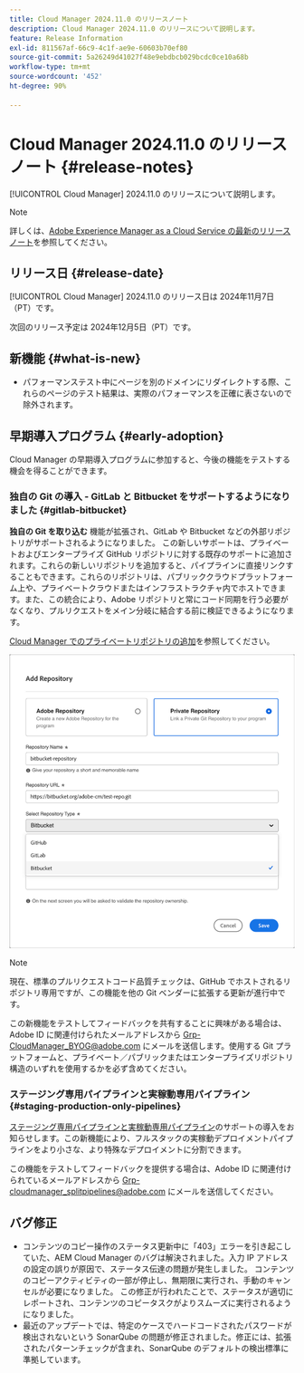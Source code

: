 ```yaml
---
title: Cloud Manager 2024.11.0 のリリースノート
description: Cloud Manager 2024.11.0 のリリースについて説明します。
feature: Release Information
exl-id: 811567af-66c9-4c1f-ae9e-60603b70ef80
source-git-commit: 5a26249d41027f48e9ebdbcb029bcdc0ce10a68b
workflow-type: tm+mt
source-wordcount: '452'
ht-degree: 90%

---
```


# Cloud Manager 2024.11.0 のリリースノート {#release-notes}

[!UICONTROL Cloud Manager] 2024.11.0 のリリースについて説明します。

>[!NOTE]
>
>詳しくは、[Adobe Experience Manager as a Cloud Service の最新のリリースノート](https://experienceleague.adobe.com/ja/docs/experience-manager-cloud-service/content/release-notes/home)を参照してください。

## リリース日 {#release-date}

<!-- SAVE FOR FUTURE POSSIBLE USE No notable bugs or features for the September release of Cloud Manager. -->

[!UICONTROL Cloud Manager] 2024.11.0 のリリース日は 2024年11月7日（PT）です。

次回のリリース予定は 2024年12月5日（PT）です。

## 新機能 {#what-is-new}

* パフォーマンステスト中にページを別のドメインにリダイレクトする際、これらのページのテスト結果は、実際のパフォーマンスを正確に表さないので除外されます。<!-- (CMGR-5637) -->

## 早期導入プログラム {#early-adoption}

Cloud Manager の早期導入プログラムに参加すると、今後の機能をテストする機会を得ることができます。

### 独自の Git の導入 - GitLab と Bitbucket をサポートするようになりました {#gitlab-bitbucket}

<!-- BOTH CS & AMS -->

**独自の Git を取り込む** 機能が拡張され、GitLab や Bitbucket などの外部リポジトリがサポートされるようになりました。 この新しいサポートは、プライベートおよびエンタープライズ GitHub リポジトリに対する既存のサポートに追加されます。これらの新しいリポジトリを追加すると、パイプラインに直接リンクすることもできます。これらのリポジトリは、パブリッククラウドプラットフォーム上や、プライベートクラウドまたはインフラストラクチャ内でホストできます。また、この統合により、Adobe リポジトリと常にコード同期を行う必要がなくなり、プルリクエストをメイン分岐に結合する前に検証できるようになります。

[Cloud Manager でのプライベートリポジトリの追加](/help/managing-code/external-repositories.md)を参照してください。

![リポジトリを追加ダイアログボックス](/help/release-notes/assets/repositories-add-release-notes.png)

>[!NOTE]
>
>現在、標準のプルリクエストコード品質チェックは、GitHub でホストされるリポジトリ専用ですが、この機能を他の Git ベンダーに拡張する更新が進行中です。

この新機能をテストしてフィードバックを共有することに興味がある場合は、Adobe ID に関連付けられたメールアドレスから [Grp-CloudManager_BYOG@adobe.com](mailto:Grp-CloudManager_BYOG@adobe.com) にメールを送信します。使用する Git プラットフォームと、プライベート／パブリックまたはエンタープライズリポジトリ構造のいずれを使用するかを必ず含めてください。

### ステージング専用パイプラインと実稼動専用パイプライン {#staging-production-only-pipelines}

[ステージング専用パイプラインと実稼動専用パイプライン](/help/using/stage-prod-only.md)のサポートの導入をお知らせします。この新機能により、フルスタックの実稼動デプロイメントパイプラインをより小さな、より特殊なデプロイメントに分割できます。

この機能をテストしてフィードバックを提供する場合は、Adobe ID に関連付けられているメールアドレスから [Grp-cloudmanager_splitpipelines@adobe.com](mailto:Grp-cloudmanager_splitpipelines@adobe.com) にメールを送信してください。

## バグ修正

* コンテンツのコピー操作のステータス更新中に「403」エラーを引き起こしていた、AEM Cloud Manager のバグは解決されました。入力 IP アドレスの設定の誤りが原因で、ステータス伝達の問題が発生しました。 コンテンツのコピーアクティビティの一部が停止し、無期限に実行され、手動のキャンセルが必要になりました。 この修正が行われたことで、ステータスが適切にレポートされ、コンテンツのコピータスクがよりスムーズに実行されるようになりました。<!-- (CMGR-62739) -->
* 最近のアップデートでは、特定のケースでハードコードされたパスワードが検出されないという SonarQube の問題が修正されました。修正には、拡張されたパターンチェックが含まれ、SonarQube のデフォルトの検出標準に準拠しています。<!-- CMGR-62682 -->

<!-- Known Issues {#known-issues}

* A -->
